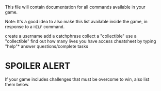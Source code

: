 This file will contain documentation for all commands available in your game.

Note:  It's a good idea to also make this list available inside the game, in response to a `HELP` command.


create a username
add a catchphrase
collect a "collectible"
use a "collectible"
find out how many lives you have
access cheatsheet by typing "help"*
answer questions/complete tasks


# SPOILER ALERT

If your game includes challenges that must be overcome to win, also list them below.

